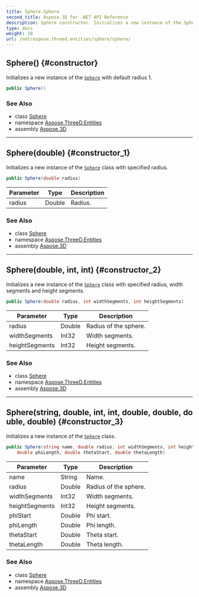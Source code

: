 ```yaml
---
title: Sphere.Sphere
second_title: Aspose.3D for .NET API Reference
description: Sphere constructor. Initializes a new instance of the Sphere with default radius 1
type: docs
weight: 10
url: /net/aspose.threed.entities/sphere/sphere/
---
```

## Sphere() {#constructor}

Initializes a new instance of the [`Sphere`](../) with default radius 1.

```csharp
public Sphere()
```

### See Also

* class [Sphere](../)
* namespace [Aspose.ThreeD.Entities](../../sphere/)
* assembly [Aspose.3D](../../../)

---

## Sphere(double) {#constructor_1}

Initializes a new instance of the [`Sphere`](../) class with specified radius.

```csharp
public Sphere(double radius)
```

| Parameter | Type | Description |
| --- | --- | --- |
| radius | Double | Radius. |

### See Also

* class [Sphere](../)
* namespace [Aspose.ThreeD.Entities](../../sphere/)
* assembly [Aspose.3D](../../../)

---

## Sphere(double, int, int) {#constructor_2}

Initializes a new instance of the [`Sphere`](../) class with specified radius, width segments and height segments.

```csharp
public Sphere(double radius, int widthSegments, int heightSegments)
```

| Parameter | Type | Description |
| --- | --- | --- |
| radius | Double | Radius of the sphere. |
| widthSegments | Int32 | Width segments. |
| heightSegments | Int32 | Height segments. |

### See Also

* class [Sphere](../)
* namespace [Aspose.ThreeD.Entities](../../sphere/)
* assembly [Aspose.3D](../../../)

---

## Sphere(string, double, int, int, double, double, double, double) {#constructor_3}

Initializes a new instance of the [`Sphere`](../) class.

```csharp
public Sphere(string name, double radius, int widthSegments, int heightSegments, double phiStart, 
    double phiLength, double thetaStart, double thetaLength)
```

| Parameter | Type | Description |
| --- | --- | --- |
| name | String | Name. |
| radius | Double | Radius of the sphere. |
| widthSegments | Int32 | Width segments. |
| heightSegments | Int32 | Height segments. |
| phiStart | Double | Phi start. |
| phiLength | Double | Phi length. |
| thetaStart | Double | Theta start. |
| thetaLength | Double | Theta length. |

### See Also

* class [Sphere](../)
* namespace [Aspose.ThreeD.Entities](../../sphere/)
* assembly [Aspose.3D](../../../)


